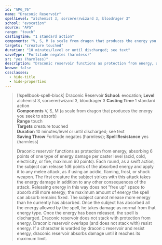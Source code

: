 ```yaml
---
id: "APG_76"
name: "Draconic Reservoir"
spellLevel: "alchemist 3, sorcerer/wizard 3, bloodrager 3"
school: "evocation"
source: "APG"
range: "touch"
castingTime: "1 standard action"
components: "V, S, M (a scale from dragon that produces the energy you seek to absorb)"
targets: "creature touched"
duration: "10 minutes/level or until discharged; see text"
saveType: "Fortitude negates (harmless)"
sr: "yes (harmless)"
description: "Draconic reservoir functions as protection from energy, absorbing 6 points of one type of energy damage per caster level (acid, cold, electricity, or fire, maximum 60 points). Each round, as a swift action, the subject can release 1d6 points of the absorbed energy and apply it to any melee attack, as if using an acidic, flaming, frost, or shock weapon. The first creature the subject strikes with this attack takes the energy damage in addition to any other consequences of the attack.  Releasing energy in this way does not \"free up\" space to absorb still more energy; the maximum amount of energy the spell can absorb remains fixed. The subject cannot release more energy than he currently has absorbed. Once the subject has absorbed all the energy allowed by the spell, he takes damage as normal from that energy type. Once the energy has been released, the spell is discharged.  Draconic reservoir does not stack with protection from energy.  Draconic reservoir overlaps (and does not stack with) resist energy. If a character is warded by draconic reservoir and resist energy, draconic reservoir absorbs damage until it reaches its maximum limit."
known: false
cssclasses:
  - hide-title
  - hide-properties
---
```


> [!spellbook-spell-block] Draconic Reservoir
> **School:** evocation; **Level** alchemist 3, sorcerer/wizard 3, bloodrager 3
> **Casting Time** 1 standard action  
> **Components** V, S, M (a scale from dragon that produces the energy you seek to absorb)  
> **Range** touch  
> **Targets** creature touched  
> **Duration** 10 minutes/level or until discharged; see text  
> **Saving Throw** Fortitude negates (harmless); **Spell Resistance** yes (harmless)
> 
> Draconic reservoir functions as protection from energy, absorbing 6 points of one type of energy damage per caster level (acid, cold, electricity, or fire, maximum 60 points). Each round, as a swift action, the subject can release 1d6 points of the absorbed energy and apply it to any melee attack, as if using an acidic, flaming, frost, or shock weapon. The first creature the subject strikes with this attack takes the energy damage in addition to any other consequences of the attack.  Releasing energy in this way does not "free up" space to absorb still more energy; the maximum amount of energy the spell can absorb remains fixed. The subject cannot release more energy than he currently has absorbed. Once the subject has absorbed all the energy allowed by the spell, he takes damage as normal from that energy type. Once the energy has been released, the spell is discharged.  Draconic reservoir does not stack with protection from energy.  Draconic reservoir overlaps (and does not stack with) resist energy. If a character is warded by draconic reservoir and resist energy, draconic reservoir absorbs damage until it reaches its maximum limit.